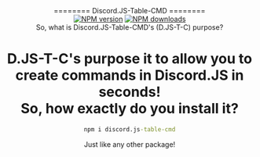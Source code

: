 <div align="center">
========
Discord.JS-Table-CMD
========
</div>
<div align="center">
    <a href="https://www.npmjs.com/package/discord.js-table-cmd"><img src="https://img.shields.io/npm/v/discord.js-table-cmd.svg?maxAge=3600" alt="NPM version" /></a>
    <a href="https://www.npmjs.com/package/discord.js-table-cmd"><img src="https://img.shields.io/npm/dt/discord.js-table-cmd.svg?maxAge=3600" alt="NPM downloads" /></a>
    
  
</div>

<div align="center">
So, what is Discord.JS-Table-CMD's (D.JS-T-C) purpose?
<div align="center">


**D.JS-T-C's purpose it to allow you to create commands in Discord.JS in seconds!**
<br>
So, how exactly do you install it?
====
```bat
npm i discord.js-table-cmd
```
Just like any other package! 

</div>
